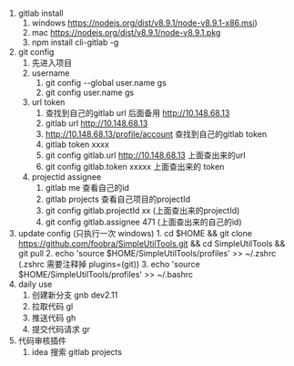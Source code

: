 1. gitlab install
    1. windows https://nodejs.org/dist/v8.9.1/node-v8.9.1-x86.msi)
    2. mac https://nodejs.org/dist/v8.9.1/node-v8.9.1.pkg
    3. npm install cli-gitlab -g
2. git config
    1. 先进入项目
    2. username
        1. git config --global user.name gs
        2. git config user.name gs
    3. url token
        1. 查找到自己的gitlab url 后面备用 http://10.148.68.13
        2. gitlab url http://10.148.68.13
        3. http://10.148.68.13/profile/account 查找到自己的gitlab token
        4. gitlab token xxxx
        5. git config gitlab.url http://10.148.68.13 上面查出来的url
        6. git config gitlab.token xxxxx  上面查出来的 token
    4. projectid assignee
        1. gitlab me 查看自己的id
        2. gitlab projects 查看自己项目的projectId
        3. git config gitlab.projectId xx (上面查出来的projectId)
        4. git config gitlab.assignee 471 (上面查出来的自己的id)
3. update config (只执行一次 windows)
        1. cd $HOME && git clone https://github.com/foobra/SimpleUtilTools.git && cd SimpleUtilTools && git pull
        2. echo 'source $HOME/SimpleUtilTools/profiles' >> ~/.zshrc (.zshrc 需要注释掉 plugins=(git))
        3. echo 'source $HOME/SimpleUtilTools/profiles' >> ~/.bashrc
4. daily use
    1. 创建新分支 gnb dev2.11
    2. 拉取代码   gl
    3. 推送代码 gh
    4. 提交代码请求 gr
5. 代码审核插件
    1. idea 搜索 gitlab projects
